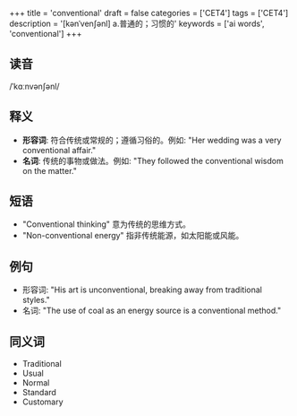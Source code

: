 +++
title = 'conventional'
draft = false
categories = ['CET4']
tags = ['CET4']
description = '[kənˈven∫ənl] a.普通的；习惯的'
keywords = ['ai words', 'conventional']
+++

## 读音
/ˈkɑːnvənʃənl/

## 释义
- **形容词**: 符合传统或常规的；遵循习俗的。例如: "Her wedding was a very conventional affair."
- **名词**: 传统的事物或做法。例如: "They followed the conventional wisdom on the matter."

## 短语
- "Conventional thinking" 意为传统的思维方式。
- "Non-conventional energy" 指非传统能源，如太阳能或风能。

## 例句
- 形容词: "His art is unconventional, breaking away from traditional styles."
- 名词: "The use of coal as an energy source is a conventional method."

## 同义词
- Traditional
- Usual
- Normal
- Standard
- Customary
